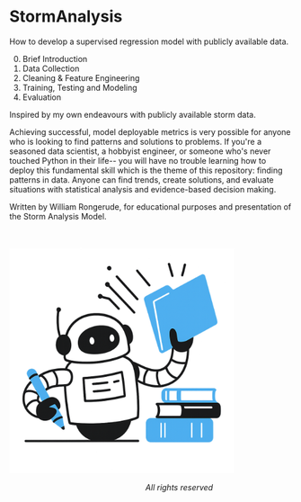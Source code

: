# StormAnalysis
How to develop a supervised regression model with publicly available data.

0. Brief Introduction
1. Data Collection
2. Cleaning & Feature Engineering
3. Training, Testing and Modeling
4. Evaluation

Inspired by my own endeavours with publicly available storm data. 

Achieving successful, model deployable metrics is very possible for anyone who is looking to find patterns and solutions to problems. If you're a seasoned data scientist, a hobbyist engineer, or someone who's never touched Python in their life-- you will have no trouble learning how to deploy this fundamental skill which is the theme of this repository: finding patterns in data. Anyone can find trends, create solutions, and evaluate situations with statistical analysis and evidence-based decision making.

Written by William Rongerude, for educational purposes and presentation of the Storm Analysis Model.

<br><br>
<img src='assets/motivatedDataScientist.png' width='400'>

<div align="center">
  
<div style="margin-left: 20%;">
  
*All rights reserved*

</div>
